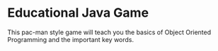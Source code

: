 # Educational Java Game

This pac-man style game will teach you the basics of Object Oriented Programming and the important key words.
 
